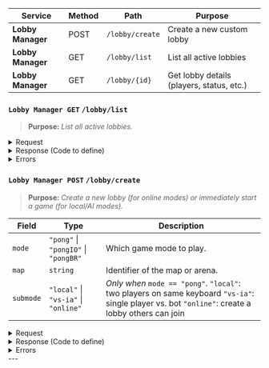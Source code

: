 
| Service               | Method | Path                        | Purpose                                  |
|-----------------------|--------|-----------------------------|------------------------------------------|
| **Lobby Manager**     | POST   | `/lobby/create`                  | Create a new custom lobby                |
| **Lobby Manager**     | GET    | `/lobby/list`                  | List all active lobbies                  |
| **Lobby Manager**     | GET    | `/lobby/{id}`             | Get lobby details (players, status, etc.)|

### `Lobby Manager GET` `/lobby/list`

> **Purpose:** _List all active lobbies._

<details>
<summary>Request</summary>
_No body_
</details>

<details>
<summary>Response (Code to define)</summary>

[schemas/lobby-list.response.json](/schemas/lobby-list.response.json ':include :type=code json')

</details>

<details>
<summary>Errors</summary>

- `400 Bad Request` – when required fields are missing or invalid  
- `404 Not Found` – if the resource doesn’t exist  
- etc.
</details>

### `Lobby Manager POST` `/lobby/create`

> **Purpose:** _Create a new lobby (for online modes) or immediately start a game (for local/AI modes)._

| Field     | Type                         | Description                                                      |
|-----------|------------------------------|------------------------------------------------------------------|
| `mode`    | `"pong"` \| `"pongIO"` \| `"pongBR"`  | Which game mode to play.                                        |
| `map`     | `string`                     | Identifier of the map or arena.                                  |
| `submode` | `"local"` \| `"vs-ia"` \| `"online"` | *Only when* `mode == "pong"`.  `"local"`: two players on same keyboard `"vs-ia"`: single player vs. bot `"online"`: create a lobby others can join |

<details>
<summary>Request</summary>

```json
{
  "mode": "pong | pongIO | pongBR",
  "map": "classic",
  "submode": "local | vs-ia | online"
}
```
</details>

<details>
<summary>Response (Code to define)</summary>

```json
{
  "lobbyId": "string"
}
```

</details>

<details>
<summary>Errors</summary>

- `400 Bad Request` – when required fields are missing or invalid  
- `404 Not Found` – if the resource doesn’t exist  
- etc.
</details>
---
